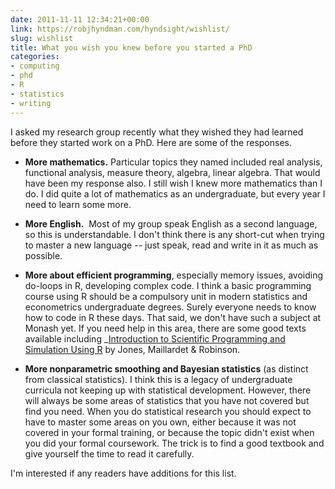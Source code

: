 ```yaml
---
date: 2011-11-11 12:34:21+00:00
link: https://robjhyndman.com/hyndsight/wishlist/
slug: wishlist
title: What you wish you knew before you started a PhD
categories:
- computing
- phd
- R
- statistics
- writing
---
```


I asked my research group recently what they wished they had learned before they started work on a PhD. Here are some of the responses.<!-- more -->

  * **More mathematics.** Particular topics they named included real analysis, functional analysis, measure theory, algebra, linear algebra. That would have been my response also. I still wish I knew more mathematics than I do. I did quite a lot of mathematics as an undergraduate, but every year I need to learn some more.

  * **More English.**  Most of my group speak English as a second language, so this is understandable. I don't think there is any short-cut when trying to master a new language -- just speak, read and write in it as much as possible.

  * **More about efficient programming**, especially memory issues, avoiding do-loops in R, developing complex code. I think a basic programming course using R should be a compulsory unit in modern statistics and econometrics undergraduate degrees. Surely everyone needs to know how to code in R these days. That said, we don't have such a subject at Monash yet. If you need help in this area, there are some good texts available including _[Introduction to Scientific Programming and Simulation Using R](http://buy.geni.us/Proxy.ashx?TSID=140570\&GR_URL=http%3A%2F%2Fwww.amazon.com%2Fdp%2F1420068725) by Jones, Maillardet & Robinson.

  * **More nonparametric smoothing and Bayesian statistics** (as distinct from classical statistics). I think this is a legacy of undergraduate curricula not keeping up with statistical development. However, there will always be some areas of statistics that you have not covered but find you need. When you do statistical research you should expect to have to master some areas on you own, either because it was not covered in your formal training, or because the topic didn't exist when you did your formal coursework. The trick is to find a good textbook and give yourself the time to read it carefully.

I'm interested if any readers have additions for this list.
